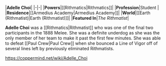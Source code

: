 |**Adelle Choi**|
|-|-|
|**Powers**|[[Rithmatics\|Rithmatics]]|
|**Profession**|Student |
|**Residence**|[[Armedius Academy\|Armedius Academy]]|
|**World**|[[Earth (Rithmatist)\|Earth (Rithmatist)]]|
|**Featured In**|*The Rithmatist*|

**Adelle Choi** was a [[Rithmatics\|Rithmatist]] who was one of the final two participants in the 1888 Melee. She was a definite underdog as she was the only member of her team to make it past the first few minutes. She was able to defeat [[Paul Crew\|Paul Crew]] when she bounced a Line of Vigor off of several lines left by previously eliminated Rithmatists.



https://coppermind.net/wiki/Adelle_Choi